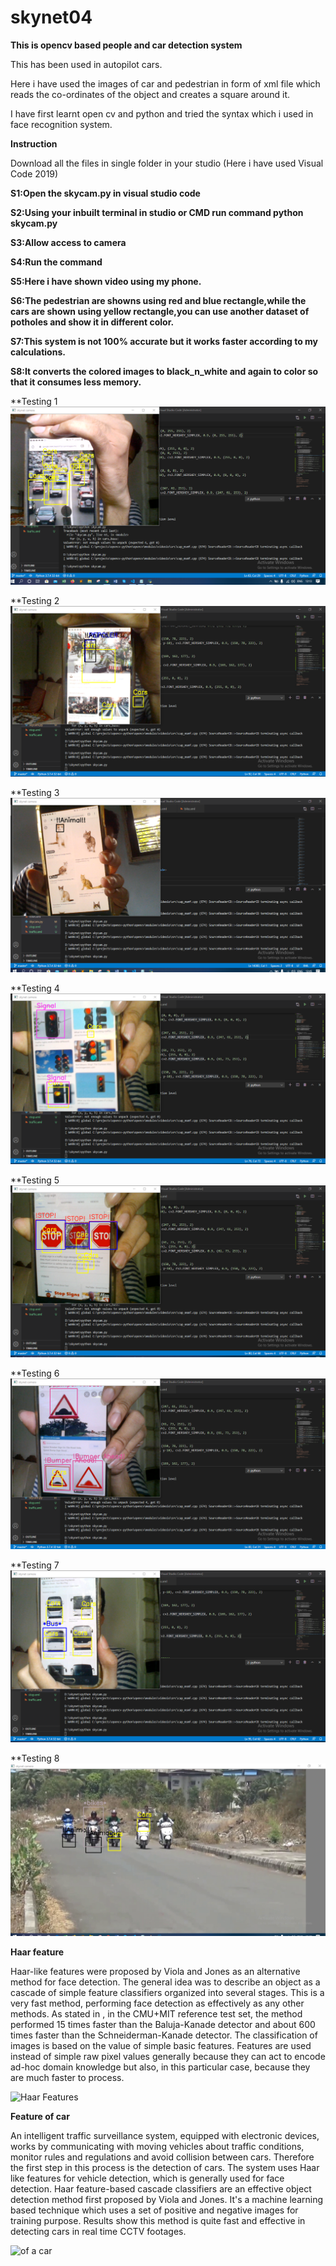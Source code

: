 # skynet04

**This is opencv based people and car detection system** 

This has been used in autopilot cars.

Here i have used the images of car and pedestrian in form of xml file which reads the co-ordinates of the object and creates a square around it.

I have first learnt open cv and python and tried the syntax which i used in face recognition system.

**Instruction**

Download all the files in single folder in your studio (Here i have used Visual Code 2019)

**S1:Open the skycam.py in visual studio code**

**S2:Using your inbuilt terminal in studio or CMD run command python skycam.py**

**S3:Allow access to camera**

**S4:Run the command**

**S5:Here i have shown video using my phone.**

**S6:The pedestrian are showns using red and blue rectangle,while the cars are shown using yellow rectangle,you can use another dataset of potholes and show it in different color.**

**S7:This system is not 100% accurate but it works faster according to my calculations.**

**S8:It converts the colored images to black_n_white and again to color so that it consumes less memory.**

**Testing 1
![Testing Images 1](https://github.com/dhruvbhat1/skynet04/blob/master/skynet/a1.PNG)

**Testing 2
![Testing Images 2](https://github.com/dhruvbhat1/skynet04/blob/master/skynet/a2.PNG)

**Testing 3
![Testing Images 3](https://github.com/dhruvbhat1/skynet04/blob/master/skynet/a3.PNG)

**Testing 4
![Testing Images 4](https://github.com/dhruvbhat1/skynet04/blob/master/skynet/a4.PNG)

**Testing 5
![Testing Images 5](https://github.com/dhruvbhat1/skynet04/blob/master/skynet/a5.PNG)

**Testing 6
![Testing Images 6](https://github.com/dhruvbhat1/skynet04/blob/master/skynet/a6.PNG)

**Testing 7
![Testing Images 7](https://github.com/dhruvbhat1/skynet04/blob/master/skynet/a7.PNG)

**Testing 8
![Testing Images 8](https://github.com/dhruvbhat1/skynet04/blob/master/skynet/a8.PNG)



**Haar feature**

   Haar-like  features  were  proposed  by  Viola  and Jones  as  an  alternative  method  for  face detection. The  general  idea  was  to  describe  an  object  as  a cascade  of  simple  feature  classifiers  organized  into several stages. This  is a very fast method, performing face detection as effectively as any other methods.
   As stated in , in the  CMU+MIT reference test  set,  the method  performed  15  times  faster  than  the  Baluja-Kanade  detector  and  about 600  times  faster  than  the Schneiderman-Kanade detector.
   The classification of images is based on the value of simple  basic  features.  Features  are  used  instead  of simple raw pixel values generally because they can act to encode  ad-hoc  domain  knowledge  but  also,  in  this particular  case,  because  they  are  much  faster  to process. 

![Haar Features](https://encrypted-tbn0.gstatic.com/images?q=tbn%3AANd9GcQAX7WHLxJXYqJaTma5tg75wYZay0G--Z7xMw&usqp=CAU)

**Feature of car**

   An intelligent traffic surveillance system, equipped with electronic devices, works by communicating with moving vehicles about traffic conditions, monitor rules and regulations and avoid collision between cars. Therefore the first step in this process is the detection of cars. The system uses Haar like features for vehicle detection, which is generally used for face detection.
    Haar feature-based cascade classifiers are an effective object detection method first proposed by Viola and Jones. It's a machine learning based technique which uses a set of positive and negative images for training purpose. Results show this method is quite fast and effective in detecting cars in real time CCTV footages.

![of a car](https://www.researchgate.net/publication/315137877/figure/fig2/AS:614297159872520@1523471264588/Haar-like-features-Top-row-basic-forms-of-Haar-like-features-Bottom-row-vehicle-rear.png)

